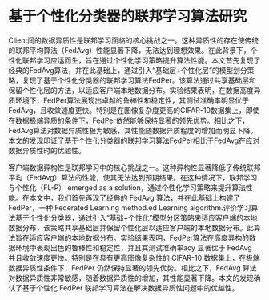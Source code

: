 # 基于个性化分类器的联邦学习算法研究
Client间的数据异质性是联邦学习面临的核心挑战之一。这种异质性的存在使传统的联邦平均算法（FedAvg）性能显著下降，无法达到理想效果。在此背景下，个性化联邦学习应运而生，旨在通过个性化学习策略提升算法性能。本文首先复现了经典的FedAvg算法，并在此基础上，通过引入“基础层+个性化层”的模型划分策略，复现了基于个性化分类器的联邦学习算法FedPer。该算法通过共享基础层和保留个性化层的方法，以适应客户端本地数据分布。实验结果表明，在数据高度异质环境下，FedPer算法展现出卓越的鲁棒性和稳定性，其测试准确率明显优于FedAvg，且收敛速度更快。特别是在图像复杂度更高的CIFAR-10数据集上，即使在数据极端异质的条件下，FedPer依然能够保持显著的领先优势。相比之下，FedAvg算法对数据异质性极为敏感，其性能随数据异质程度的增加而明显下降。本文的发现印证了基于个性化分类器的联邦学习算法FedPer相比于FedAvg在应对数据异质性时的优越性。

客户端数据异构性是联邦学习中的核心挑战之一。这种异构性显著降低了传统联邦平均（FedAvg）算法的性能，使其无法达到预期结果。在这种情况下，联邦学习与个性化（FL-P） emerged as a solution，通过个性化学习策略来提升算法性能。在本文中，我们首先再现了经典的 FedAvg 算法，并在此基础上构建了 FedPer，一种 Federated Learning method.ed Learning algorithm.评价学习算法基于个性化分类器，通过引入“基础+个性化”模型分区策略来适应客户端的本地数据分布，该策略共享基础层并保留个性化层以适应客户端的本地数据分布。此算法旨在适应客户端的本地数据分布。实验结果表明，FedPer算法在高度异构的数据环境中表现出色的鲁棒性和稳定性，并且其测试准确率acy 显著优于 FedAvg 并且收敛速度更快。特别是在具有更高图像复杂性的 CIFAR-10 数据集上，在极端数据异质性条件下，FedPer 仍然保持显著的领先优势。相比之下，FedAvg 算法对数据异质性非常敏感，随着数据异质性的增加，其性能显著下降。本文的发现确认了基于个性化 FedPer 联邦学习算法在解决数据异质性问题中的优越性。
